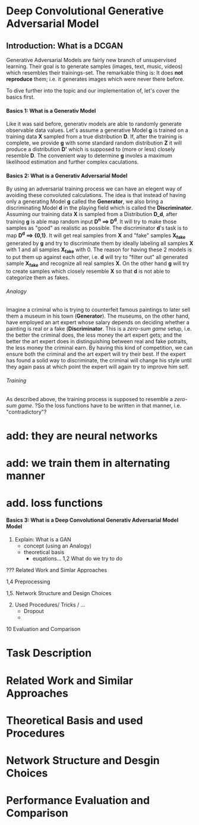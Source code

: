 # Deep Convolutional Generative Adversarial Model

## Introduction: What is a DCGAN

Generative Adversarial Models are fairly new branch of unsupervised learning. Their goal is to generate samples (images, text, music, videos) which resembles their trainings-set. The remarkable thing is: It does **not reproduce** them; i.e. it generates images which were never there before.

To dive further into the topic and our implementation of, let's cover the basics first. 

#### Basics 1: What is a Generativ Model
Like it was said before, generativ models are able to randomly generate observable data values. Let's assume a generative Model **g** is trained on a training data **X** sampled from a true distribution **D**. If, after the training is complete, we provide **g** with some standard random distribution **Z** it will produce a distribution **D'** which is supposed to (more or less) closely resemble **D**.
The convenient way to determine **g** involes a maximum likelihood estimation and further complex caculations.

#### Basics 2: What is a Generativ Adversarial Model
By using an adversarial training process we can have an elegent way of avoiding these convoluted calculations. The idea is that instead of having only a generating Model **g** called the **Generator**, we also bring a discriminating Model **d** in the playing field which is called the **Discriminator**. 
Assuming our training data **X** is sampled from a Distribution **D_d**, after training **g** is able map random input **D<sup>n</sup> ==> D<sup>d</sup>**. It will try to make those samples as "good" as realistic as possible. 
The discriminator **d**'s task is to map **D<sup>d</sup> ==> {0,1}**. It will get real samples from **X** and "fake" samples **X<sub>fake</sub>** generated by **g** and try to discriminate them by ideally labeling all samples **X** with 1 and all samples **X<sub>fake</sub>** with 0.
The reason for having these 2 models is to put them up against each other, i.e. **d** will try to "filter out" all generated sample **X<sub>fake</sub>** and recognize all real samples **X**. On the other hand **g** will try to create samples which closely resemble **X** so that **d** is not able to categorize them as fakes. 

###### Analogy
Imagine a criminal who is trying to counterfeit famous paintings to later sell them a museum in his town (**Generator**). The museums, on the other hand, have employed an art expert whose salary depends on deciding whether a painting is real or a fake (**Discriminator**. This is a *zero-sum game* setup, i.e. the better the criminal does, the less money the art expert gets; and the better the art expert does in distinguishing between real and fake potraits, the less money the criminal earn. By having this kind of competition, we can ensure both the criminal and the art expert will try their best. If the expert has found a solid way to discriminate, the criminal will change his style until they again pass at which point the expert will again try to improve him self.

###### Training
As described above, the training process is supposed to resemble a *zero-sum game*. ?So the loss functions have to be written in that manner, i.e. "contradictory"? 


# add: they are neural networks
# add: we train them in alternating manner
# add. loss functions

#### Basics 3: What is a Deep Convolutional Generativ Adversarial Model Model




1. Explain: What is a GAN
    - concept (using an Analogy)
    - theoretical basis
        + euqations...
1,2 What do we try to do

??? Related Work and Simlar Approaches

1,4 Preprocessing

1,5. Network Structure and Design Choices

2. Used Procedures/ Tricks / ...
    - Dropout
    - 

10 Evaluation and Comparison



# Task Description

# Related Work and Similar Approaches

# Theoretical Basis and used Procedures

# Network Structure and Desgin Choices

# Performance Evaluation and Comparison

